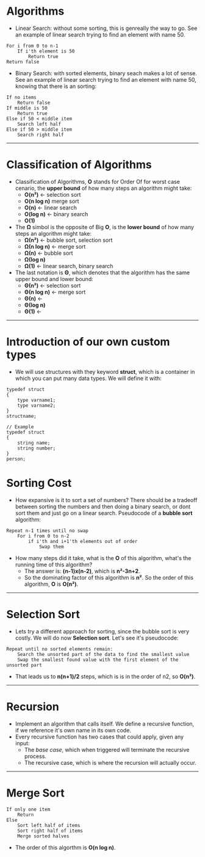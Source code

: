 # Algorithms
* Linear Search: without some sorting, this is genreally the way to go. See an example of linear search trying to find an element with name 50.
```
For i from 0 to n-1
    If i'th element is 50
        Return true
Return false
```
* Binary Search: with sorted elements, binary seach makes a lot of sense. See an example of linear search trying to find an element with name 50, knowing that there is an sorting:
```
If no items
    Return false
If middle is 50
    Return true
Else if 50 < middle item
    Search left half
Else if 50 > middle item
    Search right half
```
---
# Classification of Algorithms
* Classification of Algorithms, **O** stands for Order Of for worst case cenario, the **upper bound** of how many steps an algorithm might take:
    * **O(n²)** &#8592; selection sort
    * **O(n log n)** merge sort
    * **O(n)** &#8592; linear search
    * **O(log n)** &#8592; binary search
    * **O(1)**
* The **Ω** simbol is the opposite of Big **O**, is the **lower bound** of how many steps an algorithm might take:
    * **Ω(n²)**  &#8592; bubble sort, selection sort
    * **Ω(n log n)** &#8592; merge sort
    * **Ω(n)** &#8592; bubble sort
    * **Ω(log n)** 
    * **Ω(1)** &#8592; linear search, binary search
* The last notation is **Θ**, which denotes that the algorithm has the same upper bound and lower bound:
    * **Θ(n²)**  &#8592; selection sort
    * **Θ(n log n)** &#8592; merge sort
    * **Θ(n)** &#8592; 
    * **Θ(log n)** 
    * **Θ(1)** &#8592; 
---  

  
# Introduction of our own custom types
* We will use structures with they keyword **struct**, which is a container in which you can put many data types. We will define it with:
```
typedef struct
{
    type varname1;
    type varname2;
}
structname;

// Example
typedef struct
{
    string name;
    string number;
}
person;

```
# Sorting Cost
* How expansive is it to sort a set of numbers? There should be a tradeoff between sorting the numbers and then doing a binary search, or dont sort them and just go on a linear search.
Pseudocode of a **bubble sort** algorithm:
```
Repeat n-1 times until no swap
    For i from 0 to n-2
        if i'th and i+1'th elements out of order
            Swap them
```
* How many steps did it take, what is the **O** of this algorithm, what's the running time of this algorithm?
    * The answer is: **(n-1)x(n-2)**, which is **n²-3n+2**.
    * So the dominating factor of this algorithm is **n²**. So the order of this algorithm, **O** is **O(n²)**.
---
# Selection Sort
* Lets try a different approach for sorting, since the bubble sort is very costly. We will do now **Selection sort**. Let's see it's pseudocode:

```
Repeat until no sorted elements remain:
    Search the unsorted part of the data to find the smallest value
    Swap the smallest found value with the first element of the unsorted part
```   
* That leads us to **n(n+1)/2** steps, which is is in the order of n2, so **O(n²)**.
---
# Recursion
* Implement an algorithm that calls itself. We define a recursive function, if we reference it's own name in its own code.
* Every recursive function has two cases that could apply, given any input:
    * The *base case*, which when triggered will terminate the recursive process.
    * The recursive case, which is where the recursion will actually occur.
---
# Merge Sort
```
If only one item
    Return
Else
    Sort left half of items
    Sort right half of items
    Merge sorted halves
```
* The order of this algorthm is **O(n log n)**.